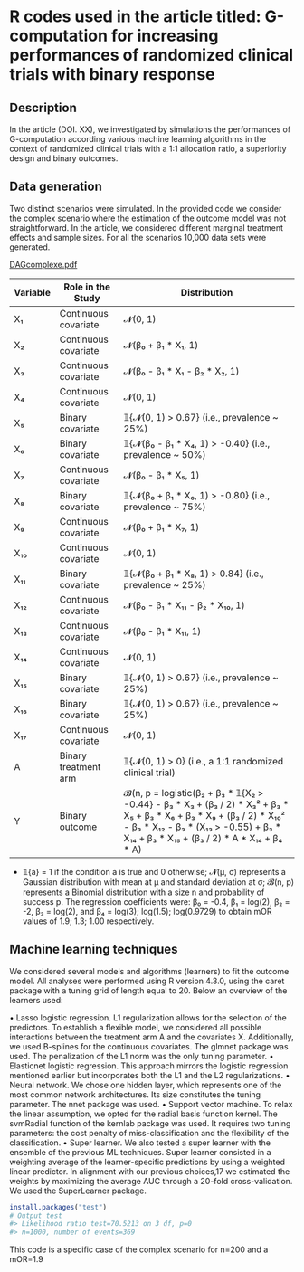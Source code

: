 R codes used in the article titled: G-computation for increasing performances of randomized clinical trials with binary response
================

## Description

In the article (DOI. XX), we investigated by simulations the performances of G-computation according various machine learning algorithms in the context of randomized clinical trials with a 1:1 allocation ratio, a superiority design and binary outcomes. 

## Data generation

Two distinct scenarios were simulated. In the provided code we consider the complex scenario where the estimation of the outcome model was not straightforward. In the article, we considered different marginal treatment effects and sample sizes. For all the scenarios 10,000 data sets were generated.

[DAGcomplexe.pdf](https://github.com/user-attachments/files/17360824/DAGcomplexe.pdf)

| **Variable** | **Role in the Study** | **Distribution** |
|--------------|-----------------------|------------------|
| X₁           | Continuous covariate  | 𝓝(0, 1)          |
| X₂           | Continuous covariate  | 𝓝(β₀ + β₁ * X₁, 1)  |
| X₃           | Continuous covariate  | 𝓝(β₀ - β₁ * X₁ - β₂ * X₂, 1) |
| X₄           | Continuous covariate  | 𝓝(0, 1)          |
| X₅           | Binary covariate      | 𝟙{𝓝(0, 1) > 0.67} (i.e., prevalence ~ 25%)  |
| X₆           | Binary covariate      | 𝟙{𝓝(β₀ - β₁ * X₄, 1) > -0.40} (i.e., prevalence ~ 50%) |
| X₇           | Continuous covariate  | 𝓝(β₀ - β₁ * X₅, 1) |
| X₈           | Binary covariate      | 𝟙{𝓝(β₀ + β₁ * X₆, 1) > -0.80} (i.e., prevalence ~ 75%) |
| X₉           | Continuous covariate  | 𝓝(β₀ + β₁ * X₇, 1) |
| X₁₀          | Continuous covariate  | 𝓝(0, 1)          |
| X₁₁          | Binary covariate      | 𝟙{𝓝(β₀ + β₁ * X₈, 1) > 0.84} (i.e., prevalence ~ 25%) |
| X₁₂          | Continuous covariate  | 𝓝(β₀ - β₁ * X₁₁ - β₂ * X₁₀, 1) |
| X₁₃          | Continuous covariate  | 𝓝(β₀ - β₁ * X₁₁, 1) |
| X₁₄          | Continuous covariate  | 𝓝(0, 1)          |
| X₁₅          | Binary covariate      | 𝟙{𝓝(0, 1) > 0.67} (i.e., prevalence ~ 25%) |
| X₁₆          | Binary covariate      | 𝟙{𝓝(0, 1) > 0.67} (i.e., prevalence ~ 25%) |
| X₁₇          | Continuous covariate  | 𝓝(0, 1)          |
| A            | Binary treatment arm   | 𝟙{𝓝(0, 1) > 0} (i.e., a 1:1 randomized clinical trial) |
| Y            | Binary outcome        | 𝓑(n, p = logistic(β₂ + β₃ * 𝟙{X₂ > -0.44} - β₃ * X₃ + (β₃ / 2) * X₃² + β₃ * X₅ + β₃ * X₆ + β₃ * X₉ + (β₃ / 2) * X₁₀² - β₃ * X₁₂ - β₃ * (X₁₃ > -0.55) + β₃ * X₁₄ + β₃ * X₁₅ + (β₃ / 2) * A * X₁₄ + β₄ * A) |
* 𝟙{a} = 1 if the condition a is true and 0 otherwise; 𝓝(μ, σ) represents a Gaussian distribution with mean at μ and standard deviation at σ; 𝓑(n, p) represents a Binomial distribution with a size n and probability of success p. The regression coefficients were: β₀ = -0.4, β₁ = log(2), β₂ = -2, β₃ = log(2), and β₄ = log(3); log(1.5); log(0.9729) to obtain mOR values of 1.9; 1.3; 1.00 respectively.



## Machine learning techniques

We considered several models and algorithms (learners) to fit the outcome model. All analyses were performed using R version 4.3.0, using the caret package with a tuning grid of length equal to 20. Below an overview of the learners used:

• Lasso logistic regression. L1 regularization allows for the selection of the predictors. To establish a flexible model, we considered all possible interactions between the treatment arm A and the covariates X. Additionally, we used B-splines for the continuous covariates. The glmnet package was used. The penalization of the L1 norm was the only tuning parameter.
• Elasticnet logistic regression. This approach mirrors the logistic regression mentioned earlier but incorporates both the L1 and the L2 regularizations.
• Neural network. We chose one hidden layer, which represents one of the most common network architectures. Its size constitutes the tuning parameter. The nnet package was used.
• Support vector machine. To relax the linear assumption, we opted for the radial basis function kernel. The svmRadial function of the kernlab package was used. It requires two tuning parameters: the cost penalty of miss-classification and the flexibility of the classification.
• Super learner. We also tested a super learner with the ensemble of the previous ML techniques. Super learner consisted in a weighting average of the learner-specific predictions by using a weighted linear predictor. In alignment with our previous choices,17 we estimated the weights by maximizing the average AUC through a 20-fold cross-validation. We used the SuperLearner package.

``` r
install.packages("test")
# Output test
#> Likelihood ratio test=70.5213 on 3 df, p=0
#> n=1000, number of events=369
```

This code is a specific case of the complex scenario for n=200 and a mOR=1.9